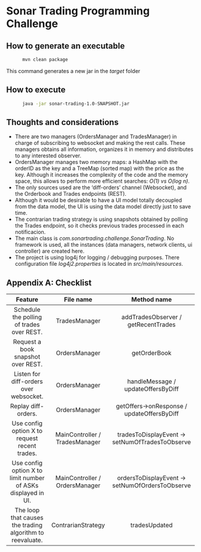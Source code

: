# Sonar Trading Programming Challenge

## How to generate an executable ###

```bash
      mvn clean package
```
This command generates a new jar in the *target* folder

## How to execute ###

```bash
      java -jar sonar-trading-1.0-SNAPSHOT.jar
```

## Thoughts and considerations ###

* There are two managers (OrdersManager and TradesManager) in charge of subscribing to websocket and making the rest calls. These managers obtains all information, organizes it in memory and distributes to any interested observer.
* OrdersManager manages two memory maps: a HashMap with the orderID as the key and a TreeMap (sorted map) with the price as the key. Although it increases the complexity of the code and the memory space, this allows to perform more efficient searches: *O(1) vs O(log n)*.
* The only sources used are the ‘diff-orders’ channel (Websocket), and the Orderbook and Trades endpoints (REST).
* Although it would be desirable to have a UI model totally decoupled from the data model, the UI is using the data model directly just to save time.
* The contrarian trading strategy is using snapshots obtained by polling the Trades endpoint, so it checks previous trades processed in each notificacion.
* The main class is *com.sonartrading.challenge.SonarTrading*. No framework is used, all the instances (data managers, network clients, ui controller) are created here.
* The project is using log4j for logging / debugging purposes. There configuration file *log4j2.properties* is located in *src/main/resources*.


## Appendix A: Checklist ###

**Feature**|**File name**|**Method name**
:-----:|:-----:|:-----:
Schedule the polling of trades over REST.| TradesManager | addTradesObserver / getRecentTrades
Request a book snapshot over REST.| OrdersManager | getOrderBook
Listen for diff-orders over websocket.| OrdersManager | handleMessage / updateOffersByDiff
Replay diff-orders.| OrdersManager | getOffers->onResponse / updateOffersByDiff
Use config option X to request recent trades.| MainController / TradesManager | tradesToDisplayEvent -> setNumOfTradesToObserve
Use config option X to limit number of ASKs displayed in UI.| MainController / OrdersManager | ordersToDisplayEvent -> setNumOfOrdersToObserve
The loop that causes the trading algorithm to reevaluate.| ContrarianStrategy | tradesUpdated

